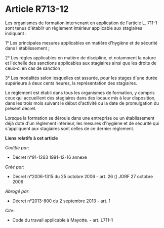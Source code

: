 # Article R713-12

Les organismes de formation intervenant en application de l'article L. 711-1 sont tenus d'établir un règlement intérieur
applicable aux stagiaires indiquant :

1° Les principales mesures applicables en matière d'hygiène et de sécurité dans l'établissement ;

2° Les règles applicables en matière de discipline, et notamment la nature et l'échelle des sanctions applicables aux
stagiaires ainsi que les droits de ceux-ci en cas de sanction ;

3° Les modalités selon lesquelles est assurée, pour les stages d'une durée supérieure à deux cents heures, la représentation
des stagiaires.

Le règlement est établi dans tous les organismes de formation, y compris ceux qui accueillent des stagiaires dans des locaux
mis à leur disposition, dans les trois mois suivant le début d'activité ou la date de promulgation du présent décret.

Lorsque la formation se déroule dans une entreprise ou un établissement déjà doté d'un règlement intérieur, les mesures
d'hygiène et de sécurité qui s'appliquent aux stagiaires sont celles de ce dernier règlement.

**Liens relatifs à cet article**

_Codifié par_:

  - Décret n°91-1263 1991-12-16 annexe

_Créé par_:

  - Décret n°2006-1315 du 25 octobre 2006 - art. 26 () JORF 27 octobre 2006

_Abrogé par_:

  - Décret n°2013-800 du 2 septembre 2013 - art. 1

_Cite_:

  - Code du travail applicable à Mayotte. - art. L711-1
